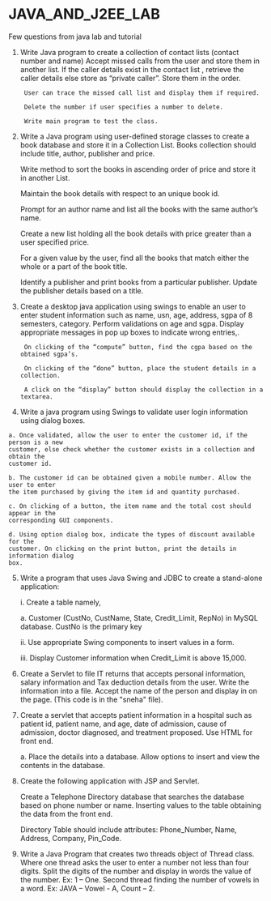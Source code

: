 # JAVA_AND_J2EE_LAB
Few questions from java lab and tutorial

1. Write Java program to create a collection of contact lists (contact number and name)
        Accept missed calls from the user and store them in another list. If the caller details exist in the contact list , retrieve the caller details else store as “private caller”. Store
        them in the order.

        User can trace the missed call list and display them if required.

        Delete the number if user specifies a number to delete.

        Write main program to test the class.
  
  
2. Write a Java program using user-defined storage classes to create a book database and store it in a Collection List. Books collection should include title, author, publisher and
  price.
  
    Write method to sort the books in ascending order of price and store it in another List.

    Maintain the book details with respect to an unique book id.

    Prompt for an author name and list all the books with the same author’s name.

    Create a new list holding all the book details with price greater than a user specified
    price.
  
    For a given value by the user, find all the books that match either the whole or a part
    of the book title.

    Identify a publisher and print books from a particular publisher. Update the publisher
    details based on a title.
  
  
3. Create a desktop java application using swings to enable an user to enter student information such as name, usn, age, address, sgpa of 8 semesters, category.
        Perform validations on age and sgpa. Display appropriate messages in pop up boxes to indicate wrong entries,.

        On clicking of the “compute” button, find the cgpa based on the obtained sgpa’s.

        On clicking of the “done” button, place the student details in a collection.

        A click on the “display” button should display the collection in a textarea.

  
  4. Write a java program using Swings to validate user login information using dialog
  boxes.
  
    a. Once validated, allow the user to enter the customer id, if the person is a new
    customer, else check whether the customer exists in a collection and obtain the
    customer id.
    
    b. The customer id can be obtained given a mobile number. Allow the user to enter
    the item purchased by giving the item id and quantity purchased.
    
    c. On clicking of a button, the item name and the total cost should appear in the
    corresponding GUI components.
    
    d. Using option dialog box, indicate the types of discount available for the
    customer. On clicking on the print button, print the details in information dialog
    box.

5. Write a program that uses Java Swing and JDBC to create a stand-alone application:

    i. Create a table namely,

      a. Customer (CustNo, CustName, State, Credit_Limit,
      RepNo) in MySQL database. CustNo is the primary key

    ii. Use appropriate Swing components to insert values in a form.

    iii. Display Customer information when Credit_Limit is above 15,000.

6. Create a Servlet to file IT returns that accepts personal information, salary information
    and Tax deduction details from the user. Write the information into a file. Accept the
    name of the person and display in on the page. (This code is in the "sneha" file).

7. Create a servlet that accepts patient information in a hospital such as patient id, patient
    name, and age, date of admission, cause of admission, doctor diagnosed, and treatment
    proposed. Use HTML for front end.

      a. Place the details into a database. Allow options to insert and view the contents
      in the database.

8. Create the following application with JSP and Servlet.

    Create a Telephone Directory database that searches the database based on phone number or name. Inserting values to the table obtaining the data from the front end.

    Directory Table should include attributes: Phone_Number, Name, Address, Company, Pin_Code.

9. Write a Java Program that creates two threads object of Thread class. Where one thread asks the user to enter a number not less than four digits. Split the digits of the number
  and display in words the value of the number. Ex: 1 – One. Second thread finding the number of vowels in a word. Ex: JAVA – Vowel - A, Count – 2.
